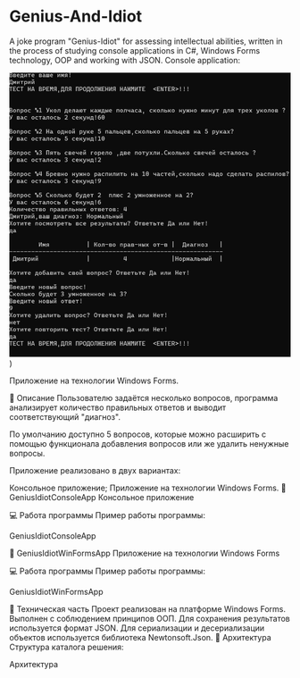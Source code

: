 # Genius-And-Idiot
A joke program "Genius-Idiot" for assessing intellectual abilities, written in the process of studying console applications in C#, Windows Forms technology, OOP and working with JSON.
Console application:


![Console application:](https://github.com/DmitriyEgorov1989/Genius-And-Idiot/raw/main/Image/%D0%A1%D0%BD%D0%B8%D0%BC%D0%BE%D0%BA%20%D1%8D%D0%BA%D1%80%D0%B0%D0%BD%D0%B0%202025-01-28%20115058.png))

Приложение на технологии Windows Forms.


📄 Описание
Пользователю задаётся несколько вопросов, программа анализирует количество правильных ответов и выводит соответствующий "диагноз".

По умолчанию доступно 5 вопросов, которые можно расширить с помощью функционала добавления вопросов или же удалить ненужные вопросы.

Приложение реализовано в двух вариантах:

Консольное приложение;
Приложение на технологии Windows Forms.
📁 GeniusIdiotConsoleApp
Консольное приложение

💻 Работа программы
Пример работы программы:

GeniusIdiotConsoleApp

📁 GeniusIdiotWinFormsApp
Приложение на технологии Windows Forms

💻 Работа программы
Пример работы программы:

GeniusIdiotWinFormsApp

🔧 Техническая часть
Проект реализован на платформе Windows Forms.
Выполнен с соблюдением принципов ООП.
Для сохранения результатов используется формат JSON. Для сериализации и десериализации объектов используется библиотека Newtonsoft.Json.
🧩 Архитектура
Структура каталога решения:

Архитектура
